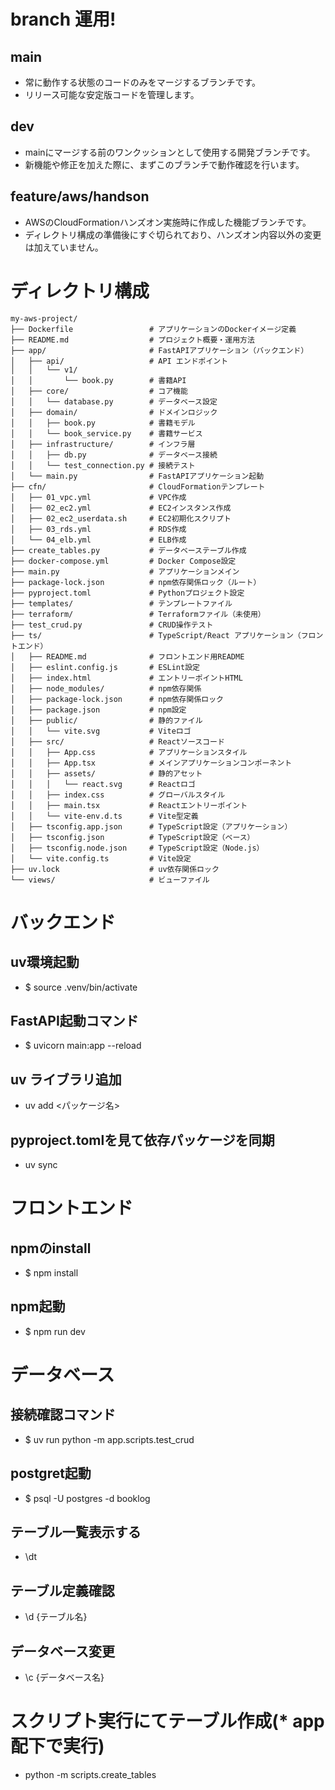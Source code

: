 # branch 運用!

## main 
- 常に動作する状態のコードのみをマージするブランチです。
- リリース可能な安定版コードを管理します。

## dev
- mainにマージする前のワンクッションとして使用する開発ブランチです。
- 新機能や修正を加えた際に、まずこのブランチで動作確認を行います。

## feature/aws/handson
- AWSのCloudFormationハンズオン実施時に作成した機能ブランチです。
- ディレクトリ構成の準備後にすぐ切られており、ハンズオン内容以外の変更は加えていません。



# ディレクトリ構成

```
my-aws-project/
├── Dockerfile                 # アプリケーションのDockerイメージ定義
├── README.md                  # プロジェクト概要・運用方法
├── app/                       # FastAPIアプリケーション（バックエンド）
│   ├── api/                   # API エンドポイント
│   │   └── v1/
│   │       └── book.py        # 書籍API
│   ├── core/                  # コア機能
│   │   └── database.py        # データベース設定
│   ├── domain/                # ドメインロジック
│   │   ├── book.py            # 書籍モデル
│   │   └── book_service.py    # 書籍サービス
│   ├── infrastructure/        # インフラ層
│   │   ├── db.py              # データベース接続
│   │   └── test_connection.py # 接続テスト
│   └── main.py                # FastAPIアプリケーション起動
├── cfn/                       # CloudFormationテンプレート
│   ├── 01_vpc.yml             # VPC作成
│   ├── 02_ec2.yml             # EC2インスタンス作成
│   ├── 02_ec2_userdata.sh     # EC2初期化スクリプト
│   ├── 03_rds.yml             # RDS作成
│   └── 04_elb.yml             # ELB作成
├── create_tables.py           # データベーステーブル作成
├── docker-compose.yml         # Docker Compose設定
├── main.py                    # アプリケーションメイン
├── package-lock.json          # npm依存関係ロック（ルート）
├── pyproject.toml             # Pythonプロジェクト設定
├── templates/                 # テンプレートファイル
├── terraform/                 # Terraformファイル（未使用）
├── test_crud.py               # CRUD操作テスト
├── ts/                        # TypeScript/React アプリケーション（フロントエンド）
│   ├── README.md              # フロントエンド用README
│   ├── eslint.config.js       # ESLint設定
│   ├── index.html             # エントリーポイントHTML
│   ├── node_modules/          # npm依存関係
│   ├── package-lock.json      # npm依存関係ロック
│   ├── package.json           # npm設定
│   ├── public/                # 静的ファイル
│   │   └── vite.svg           # Viteロゴ
│   ├── src/                   # Reactソースコード
│   │   ├── App.css            # アプリケーションスタイル
│   │   ├── App.tsx            # メインアプリケーションコンポーネント
│   │   ├── assets/            # 静的アセット
│   │   │   └── react.svg      # Reactロゴ
│   │   ├── index.css          # グローバルスタイル
│   │   ├── main.tsx           # Reactエントリーポイント
│   │   └── vite-env.d.ts      # Vite型定義
│   ├── tsconfig.app.json      # TypeScript設定（アプリケーション）
│   ├── tsconfig.json          # TypeScript設定（ベース）
│   ├── tsconfig.node.json     # TypeScript設定（Node.js）
│   └── vite.config.ts         # Vite設定
├── uv.lock                    # uv依存関係ロック
└── views/                     # ビューファイル
```

# バックエンド

## uv環境起動
- $ source .venv/bin/activate

## FastAPI起動コマンド
- $ uvicorn main:app --reload

## uv ライブラリ追加
- uv add <パッケージ名>

## pyproject.tomlを見て依存パッケージを同期
- uv sync


# フロントエンド

## npmのinstall
- $ npm install

## npm起動
- $ npm run dev


# データベース

## 接続確認コマンド
- $ uv run python -m app.scripts.test_crud

## postgret起動
- $  psql -U postgres -d booklog

## テーブル一覧表示する
- \dt   

## テーブル定義確認
- \d {テーブル名}

## データベース変更
- \c {データベース名}

# スクリプト実行にてテーブル作成(* app配下で実行)
- python -m scripts.create_tables

